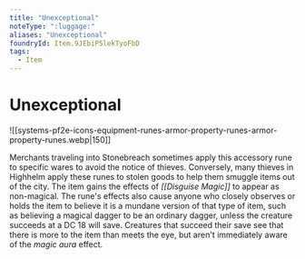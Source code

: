 ```yaml
---
title: "Unexceptional"
noteType: ":luggage:"
aliases: "Unexceptional"
foundryId: Item.9JEbiP5lekTyoFbD
tags:
  - Item
---
```


# Unexceptional
![[systems-pf2e-icons-equipment-runes-armor-property-runes-armor-property-runes.webp|150]]

Merchants traveling into Stonebreach sometimes apply this accessory rune to specific wares to avoid the notice of thieves. Conversely, many thieves in Highhelm apply these runes to stolen goods to help them smuggle items out of the city. The item gains the effects of _[[Disguise Magic]]_ to appear as non-magical. The rune's effects also cause anyone who closely observes or holds the item to believe it is a mundane version of that type of item, such as believing a magical dagger to be an ordinary dagger, unless the creature succeeds at a DC 18 will save. Creatures that succeed their save see that there is more to the item than meets the eye, but aren't immediately aware of the _magic aura_ effect.

